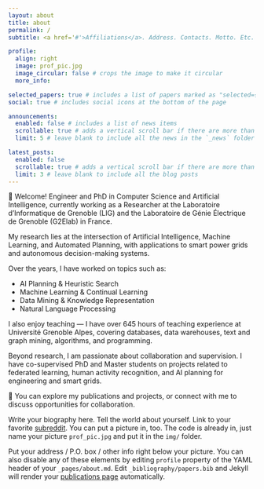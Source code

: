 ```yaml
---
layout: about
title: about
permalink: /
subtitle: <a href='#'>Affiliations</a>. Address. Contacts. Motto. Etc.

profile:
  align: right
  image: prof_pic.jpg
  image_circular: false # crops the image to make it circular
  more_info: 

selected_papers: true # includes a list of papers marked as "selected={true}"
social: true # includes social icons at the bottom of the page

announcements:
  enabled: false # includes a list of news items
  scrollable: true # adds a vertical scroll bar if there are more than 3 news items
  limit: 5 # leave blank to include all the news in the `_news` folder

latest_posts:
  enabled: false
  scrollable: true # adds a vertical scroll bar if there are more than 3 new posts items
  limit: 3 # leave blank to include all the blog posts
---
```


👋 Welcome! Engineer and PhD in Computer Science and Artificial Intelligence, currently working as a Researcher at the Laboratoire d’Informatique de Grenoble (LIG) and the Laboratoire de Génie Électrique de Grenoble (G2Elab) in France.

My research lies at the intersection of Artificial Intelligence, Machine Learning, and Automated Planning, with applications to smart power grids and autonomous decision-making systems.

Over the years, I have worked on topics such as:

- AI Planning & Heuristic Search
- Machine Learning & Continual Learning
- Data Mining & Knowledge Representation
- Natural Language Processing

I also enjoy teaching — I have over 645 hours of teaching experience at Université Grenoble Alpes, covering databases, data warehouses, text and graph mining, algorithms, and programming.

Beyond research, I am passionate about collaboration and supervision. I have co-supervised PhD and Master students on projects related to federated learning, human activity recognition, and AI planning for engineering and smart grids.

📄 You can explore my publications and projects, or connect with me to discuss opportunities for collaboration.


Write your biography here. Tell the world about yourself. Link to your favorite [subreddit](http://reddit.com). You can put a picture in, too. The code is already in, just name your picture `prof_pic.jpg` and put it in the `img/` folder.

Put your address / P.O. box / other info right below your picture. You can also disable any of these elements by editing `profile` property of the YAML header of your `_pages/about.md`. Edit `_bibliography/papers.bib` and Jekyll will render your [publications page](/al-folio/publications/) automatically.
